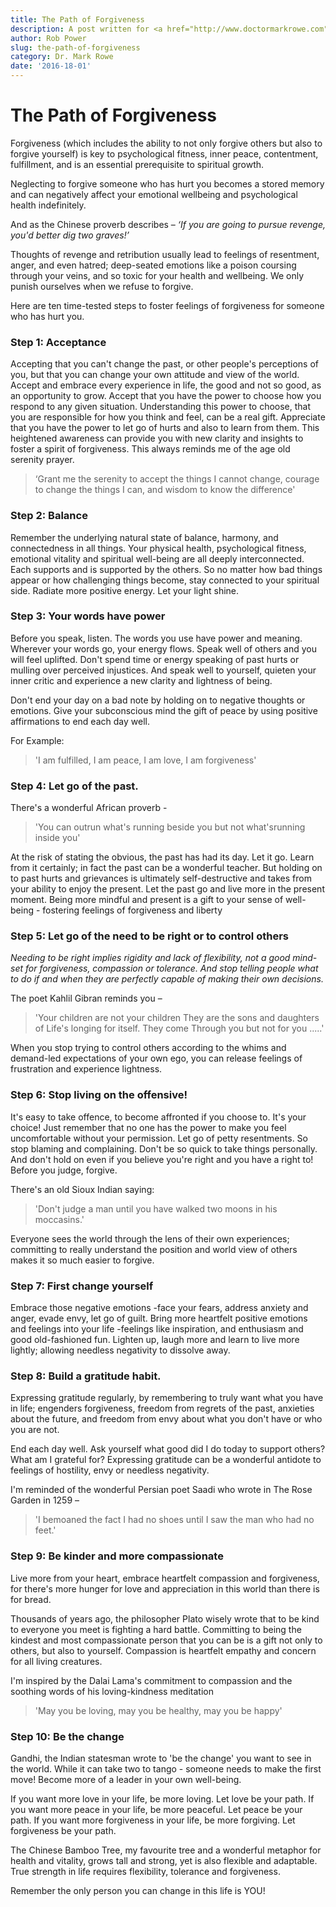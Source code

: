 ```yaml
---
title: The Path of Forgiveness
description: A post written for <a href="http://www.doctormarkrowe.com">Dr. Mark Rowe</a>
author: Rob Power
slug: the-path-of-forgiveness
category: Dr. Mark Rowe
date: '2016-18-01'
---
```

The Path of Forgiveness
=======================

Forgiveness (which includes the ability to not only forgive others but also to
forgive yourself) is key to psychological fitness, inner peace, contentment,
fulfillment, and is an essential prerequisite to spiritual growth.

Neglecting to forgive someone who has hurt you becomes a stored memory and can
negatively affect your emotional wellbeing and psychological health
indefinitely.

And as the Chinese proverb describes – _‘If you are going to pursue revenge,
you'd better dig two graves!’_

Thoughts of revenge and retribution usually lead to feelings of resentment,
anger, and even hatred; deep-seated emotions like a poison coursing through your
veins, and so toxic for your health and wellbeing. We only punish ourselves when
we refuse to forgive.

Here are ten time-tested steps to foster feelings of forgiveness for someone who
has hurt you.

### Step 1: Acceptance

Accepting that you can't change the past, or other people's perceptions of you,
but that you can change your own attitude and view of the world. Accept and
embrace every experience in life, the good and not so good, as an opportunity to
grow. Accept that you have the power to choose how you respond to any given
situation. Understanding this power to choose, that you are responsible for how
you think and feel, can be a real gift. Appreciate that you have the power to
let go of hurts and also to learn from them. This heightened awareness can
provide you with new clarity and insights to foster a spirit of
forgiveness. This always reminds me of the age old serenity prayer.

>   ‘Grant me the serenity to accept the things I cannot change, courage to change the things I can, and wisdom to know the difference'

### Step 2: Balance

Remember the underlying natural state of balance, harmony, and connectedness in
all things. Your physical health, psychological fitness, emotional vitality and
spiritual well-being are all deeply interconnected. Each supports and is
supported by the others. So no matter how bad things appear or how challenging
things become, stay connected to your spiritual side. Radiate more positive
energy. Let your light shine.

### Step 3: Your words have power

Before you speak, listen. The words you use have power and meaning. Wherever
your words go, your energy flows. Speak well of others and you will feel
uplifted. Don't spend time or energy speaking of past hurts or mulling over
perceived injustices. And speak well to yourself, quieten your inner critic and
experience a new clarity and lightness of being.

Don't end your day on a bad note by holding on to negative thoughts or emotions.
Give your subconscious mind the gift of peace by using positive affirmations to
end each day well.

For Example:

>   'I am fulfilled, I am peace, I am love, I am forgiveness'

### Step 4: Let go of the past.

There's a wonderful African proverb -

>   'You can outrun what's running beside you but not what'srunning inside you'

At the risk of stating the obvious, the past has had its day. Let it go. Learn
from it certainly; in fact the past can be a wonderful teacher. But holding on
to past hurts and grievances is ultimately self-destructive and takes from your
ability to enjoy the present. Let the past go and live more in the present
moment. Being more mindful and present is a gift to your sense of well-being -
fostering feelings of forgiveness and liberty

### Step 5: Let go of the need to be right or to control others

*Needing to be right implies rigidity and lack of flexibility, not a good
mind-set for forgiveness, compassion or tolerance. And stop telling people what
to do if and when they are perfectly capable of making their own decisions.*

The poet Kahlil Gibran reminds you –

>   'Your children are not your children
>   They are the sons and daughters of
>   Life's longing for itself. They come
>   Through you but not for you .....'

When you stop trying to control others according to the whims and demand-led
expectations of your own ego, you can release feelings of frustration and
experience lightness.

### Step 6: Stop living on the offensive!

<span class="pull-quote">
It's easy to take offence, to become affronted if you choose to. It's your
choice! Just remember that no one has the power to make you feel uncomfortable
without your permission. Let go of petty resentments. So stop blaming and
complaining. Don't be so quick to take things personally. And don't hold on even
if you believe you're right and you have a right to! Before you judge,
forgive.
</span>

There's an old Sioux Indian saying:

>   'Don't judge a man until you have walked two moons in his moccasins.'

Everyone sees the world through the lens of their own experiences; committing to
really understand the position and world view of others makes it so much easier
to forgive.

### Step 7: First change yourself

Embrace those negative emotions -face your fears, address anxiety and anger,
evade envy, let go of guilt. Bring more heartfelt positive emotions and feelings
into your life -feelings like inspiration, and enthusiasm and good old-fashioned
fun. Lighten up, laugh more and learn to live more lightly; allowing needless
negativity to dissolve away.

### Step 8: Build a gratitude habit.

Expressing gratitude regularly, by remembering to truly want what you have in
life; engenders forgiveness, freedom from regrets of the past, anxieties about
the future, and freedom from envy about what you don't have or who you are not.

End each day well. Ask yourself what good did I do today to support others? What
am I grateful for? Expressing gratitude can be a wonderful antidote to feelings
of hostility, envy or needless negativity.

I'm reminded of the wonderful Persian poet Saadi who wrote in The Rose Garden in
1259 –

>   'I bemoaned the fact I had no shoes until I saw the man who had no feet.'

### Step 9: Be kinder and more compassionate

Live more from your heart, embrace heartfelt compassion and forgiveness, for
there's more hunger for love and appreciation in this world than there is for
bread.

Thousands of years ago, the philosopher Plato wisely wrote that to be kind to
everyone you meet is fighting a hard battle. Committing to being the kindest and
most compassionate person that you can be is a gift not only to others, but also
to yourself. Compassion is heartfelt empathy and concern for all living
creatures.

I'm inspired by the Dalai Lama's commitment to compassion and the soothing words
of his loving-kindness meditation

>   'May you be loving, may you be healthy, may you be happy'

### Step 10: Be the change

Gandhi, the Indian statesman wrote to 'be the change' you want to see in the
world. While it can take two to tango - someone needs to make the first move!
Become more of a leader in your own well-being.

If you want more love in your life, be more loving. Let love be your path. If
you want more peace in your life, be more peaceful. Let peace be your path. If
you want more forgiveness in your life, be more forgiving. Let forgiveness be
your path.

The Chinese Bamboo Tree, my favourite tree and a wonderful metaphor for health
and vitality, grows tall and strong, yet is also flexible and adaptable. True
strength in life requires flexibility, tolerance and forgiveness.

Remember the only person you can change in this life is YOU!
